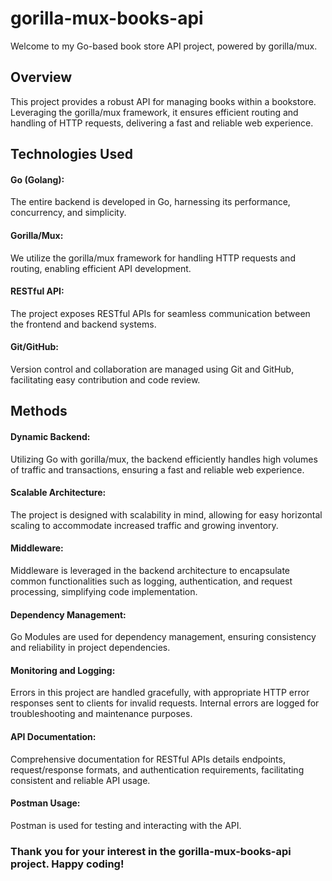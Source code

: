 # **gorilla-mux-books-api**

Welcome to my Go-based book store API project, powered by gorilla/mux.

## **Overview**

This project provides a robust API for managing books within a bookstore. Leveraging the gorilla/mux framework, it ensures efficient routing and handling of HTTP requests, delivering a fast and reliable web experience.

## **Technologies Used**

#### **Go (Golang):**

The entire backend is developed in Go, harnessing its performance, concurrency, and simplicity.

#### **Gorilla/Mux:**

We utilize the gorilla/mux framework for handling HTTP requests and routing, enabling efficient API development.

#### **RESTful API:**

The project exposes RESTful APIs for seamless communication between the frontend and backend systems.

#### **Git/GitHub:**

Version control and collaboration are managed using Git and GitHub, facilitating easy contribution and code review.

## **Methods**

#### **Dynamic Backend:**

Utilizing Go with gorilla/mux, the backend efficiently handles high volumes of traffic and transactions, ensuring a fast and reliable web experience.

#### **Scalable Architecture:**

The project is designed with scalability in mind, allowing for easy horizontal scaling to accommodate increased traffic and growing inventory.

#### **Middleware:**

Middleware is leveraged in the backend architecture to encapsulate common functionalities such as logging, authentication, and request processing, simplifying code implementation.

#### **Dependency Management:**

Go Modules are used for dependency management, ensuring consistency and reliability in project dependencies.

#### **Monitoring and Logging:**

Errors in this project are handled gracefully, with appropriate HTTP error responses sent to clients for invalid requests. Internal errors are logged for troubleshooting and maintenance purposes.

#### **API Documentation:**

Comprehensive documentation for RESTful APIs details endpoints, request/response formats, and authentication requirements, facilitating consistent and reliable API usage.

#### **Postman Usage:**

Postman is used for testing and interacting with the API.

### **Thank you for your interest in the gorilla-mux-books-api project. Happy coding!**
